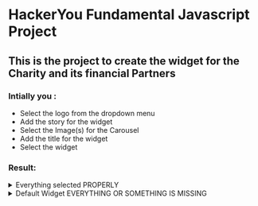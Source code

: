 # HackerYou Fundamental Javascript Project

## This is the project to create the widget for the Charity and its financial Partners

### Intially you :

- Select the logo from the dropdown menu
- Add the story for the widget
- Select the Image(s) for the Carousel
- Add the title for the widget
- Select the widget

### Result:

<details>
<summary>Everything selected PROPERLY</summary>

- Logo Gets added.
- Story gets added.
- If single image is selected, Static image will be added. If multiple Images are selected, Carousel will be added.
- Title for the widget will be added.
- If _ONLY_ Code or Website widget is selected, It adds single selected widget.
- If _BOTH_ widgets are selected, It adds a toggle for the widgets.

  </details>
  <details>
  <summary>Default Widget EVERYTHING OR SOMETHING IS MISSING</summary>

- Default Logo Gets added.
- Default Story gets added.
- Default no Carousel .gif Image will be selected.
- Default Title for the widget will be added.
- Default no Widget .gif Image will be selected.
  </details>
